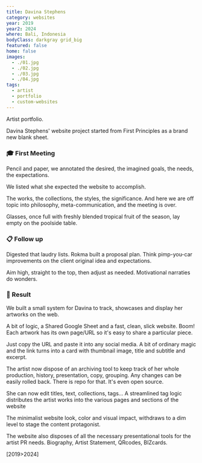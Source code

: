 ```yaml
---
title: Davina Stephens
category: websites
year: 2019
year2: 2024
where: Bali, Indonesia
bodyClass: darkgray grid_big
featured: false
home: false
images:
  - ./01.jpg
  - ./02.jpg
  - ./03.jpg
  - ./04.jpg
tags:
  - artist
  - portfolio
  - custom-websites
---
```


Artist portfolio.

Davina Stephens' website project started from First Principles as a brand new blank sheet.

### 🎓 First Meeting


Pencil and paper, we annotated the desired, the imagined goals, the needs, the expectations.

We listed what she expected the website to accomplish.

The works, the collections, the styles, the significance.
And here we are off topic into philosophy, meta-communication, and the meeting is over.

Glasses, once full with freshly blended tropical fruit of the season, lay empty on the poolside table.


### 📋 Follow up

Digested that laudry lists. Rokma built a proposal plan. Think pimp-you-car improvements on the client original idea and expectations.

Aim high, straight to the top, then adjust as needed.
Motivational narraties do wonders.

### 🤩 Result

We built a small system for Davina to track, showcases and display  her artworks on the web.

A bit of logic, a Shared Google Sheet and a fast, clean, slick website.
Boom!  Each artwork has its own page/URL so it's easy to share a particular piece.

Just copy the URL and paste it into any social media. A bit of ordinary magic and the link turns into a card with thumbnail image, title and subtitle and excerpt.

The artist now dispose of an archiving tool to keep track of her whole production, history, presentation, copy, grouping. Any changes can be easily rolled back. There is repo for that. It's even open source.

She can now edit titles, text, collections, tags... A streamlined tag logic distributes the artist works into the various pages and sections of the website

The minimalist website look, color and visual impact, withdraws to a dim level to stage the content protagonist.

The website also disposes of all the necessary presentational tools for the  artist PR needs. Biography, Artist Statement, QRcodes, BIZcards.

[2019>2024]
